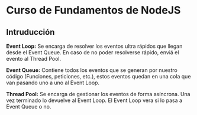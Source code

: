 # Curso de Fundamentos de NodeJS

## Intruducción

**Event Loop:** Se encarga de resolver los eventos ultra rápidos que llegan desde el Event Queue. En caso de no poder resolverse rápido, enviá el evento al Thread Pool.

**Event Queue:** Contiene todos los eventos que se generan por nuestro código (Funciones, peticiones, etc.), estos eventos quedan en una cola que van pasando uno a uno al Event Loop.

**Thread Pool:** Se encarga de gestionar los eventos de forma asíncrona. Una vez terminado lo devuelve al Event Loop. El Event Loop vera si lo pasa a Event Queue o no.

